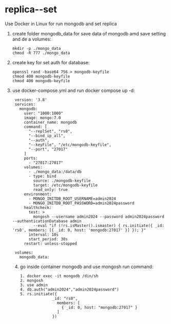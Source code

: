 # replica--set

Use Docker in Linux for run mongodb and set replica
  1. create folder mongodb_data for save data of mongodb amd save setting and de a volumes:
     
         mkdir -p ./mongo_data
         chmod -R 777 ./mongo_data

  2. create key for set auth for database:

         openssl rand -base64 756 > mongodb-keyfile
         chmod 400 mongodb-keyfile
         chmod 400 mongodb-keyfile
     
  3. use docker-compose.yml and run docker compose up -d:
     
          version: '3.8'
          services:
            mongodb:
              user: "1000:1000"
              image: mongo:7.0
              container_name: mongodb
              command: [ 
                "--replSet", "rs0",
                "--bind_ip_all",
                "--auth",
                "--keyFile", "/etc/mongodb-keyfile",
                "--port", "27017"
              ]
              ports:
                - "27017:27017"
              volumes:
                - ./mongo_data:/data/db
                - type: bind
                  source: ./mongodb-keyfile
                  target: /etc/mongodb-keyfile
                  read_only: true
              environment:
                - MONGO_INITDB_ROOT_USERNAME=admin2024
                - MONGO_INITDB_ROOT_PASSWORD=admin2024password
              healthcheck:
                test: >
                  mongosh --username admin2024 --password admin2024password --authenticationDatabase admin 
                  --eval "if (!rs.isMaster().ismaster) { rs.initiate({ _id: 'rs0', members: [{ _id: 0, host: 'mongodb:27017' }] }); }"
                interval: 10s
                start_period: 30s
              restart: unless-stopped
          
          volumes:
            mongodb_data:

     4. go inside container mongodb and use mongosh run command:
          
            1. docker exec -it mongodb /din/sh
            2. mongosh
            3. use admin
            4. db.auth("admin2024","admin2024password")
            5. rs.initiate({
                          _id: "rs0",
                            members: [
                              { _id: 0, host: "mongodb:27017" }
                            ]
                          })

